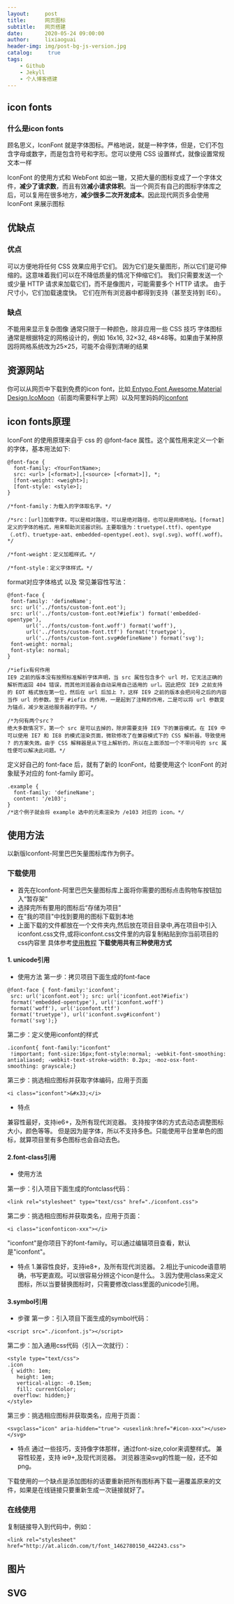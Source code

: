 ```yaml
---
layout:     post
title:      网页图标
subtitle:   网页搭建
date:       2020-05-24 09:00:00
author:     lixiaoguai
header-img: img/post-bg-js-version.jpg
catalog: 	 true
tags:
    - Github
    - Jekyll
    - 个人博客搭建
---
```

## icon fonts ##
### 什么是icon fonts ###
顾名思义，IconFont 就是字体图标。严格地说，就是一种字体，但是，它们不包含字母或数字，而是包含符号和字形。您可以使用 CSS 设置样式，就像设置常规文本一样

IconFont 的使用方式和 WebFont 如出一辙，又把大量的图标变成了一个字体文件，**减少了请求数**，而且有效**减小请求体积**。当一个网页有自己的图标字体库之后，可以复用在很多地方，**减少很多二次开发成本**。因此现代网页多会使用 IconFont 来展示图标

## 优缺点 ##
### 优点 ###

可以方便地将任何 CSS 效果应用于它们。
因为它们是矢量图形，所以它们是可伸缩的。这意味着我们可以在不降低质量的情况下伸缩它们。
我们只需要发送一个或少量 HTTP 请求来加载它们，而不是像图片，可能需要多个 HTTP 请求。
由于尺寸小，它们加载速度快。
它们在所有浏览器中都得到支持（甚至支持到 IE6）。

### 缺点 ###

不能用来显示复杂图像
通常只限于一种颜色，除非应用一些 CSS 技巧
字体图标通常是根据特定的网格设计的，例如 16x16, 32×32, 48×48等。如果由于某种原因将网格系统改为25×25，可能不会得到清晰的结果

## 资源网站 ##
你可以从网页中下载到免费的icon font，比如[ Entypo](http://www.entypo.com/),[Font Awesome](https://fontawesome.com/?from=io),[Material Design](https://material.io/resources/icons/?style=baseline),[IcoMoon](https://icomoon.io/)（前面均需要科学上网）以及阿里妈妈的[iconfont](https://www.iconfont.cn/)

## icon fonts原理 ##
IconFont 的使用原理来自于 css 的 @font-face 属性。这个属性用来定义一个新的字体，基本用法如下:
```
@font-face {
  font-family: <YourFontName>;
  src: <url> [<format>],[<source> [<format>]], *;
  [font-weight: <weight>];
  [font-style: <style>];
}

/*font-family：为载入的字体取名字。*/

/*src：[url]加载字体，可以是相对路径，可以是绝对路径，也可以是网络地址。[format]定义的字体的格式，用来帮助浏览器识别。主要取值为：truetype(.ttf)、opentype（.otf）、truetype-aat、embedded-opentype(.eot)、svg(.svg)、woff(.woff)。*/

/*font-weight：定义加粗样式。*/

/*font-style：定义字体样式。*/

```
format对应字体格式 以及 常见兼容性写法：
```
@font-face {
 font-family: 'defineName';
 src: url('../fonts/custom-font.eot');
 src: url('../fonts/custom-font.eot?#iefix') format('embedded-opentype'),
      url('../fonts/custom-font.woff') format('woff'),
      url('../fonts/custom-font.ttf') format('truetype'),
      url('../fonts/custom-font.svg#defineName') format('svg');
 font-weight: normal;
 font-style: normal;
}

/*iefix有何作用
IE9 之前的版本没有按照标准解析字体声明，当 src 属性包含多个 url 时，它无法正确的解析而返回 404 错误，而其他浏览器会自动采用自己适用的 url。因此把仅 IE9 之前支持的 EOT 格式放在第一位，然后在 url 后加上 ?，这样 IE9 之前的版本会把问号之后的内容当作 url 的参数。至于 #iefix 的作用，一是起到了注释的作用，二是可以将 url 参数变为锚点，减少发送给服务器的字符。*/

/*为何有两个src？
绝大多数情况下，第一个 src 是可以去掉的，除非需要支持 IE9 下的兼容模式。在 IE9 中可以使用 IE7 和 IE8 的模式渲染页面，微软修改了在兼容模式下的 CSS 解析器，导致使用 ? 的方案失效。由于 CSS 解释器是从下往上解析的，所以在上面添加一个不带问号的 src 属性便可以解决此问题。*/
```
定义好自己的 font-face 后，就有了新的 IconFont，给要使用这个 IconFont 的对象赋予对应的 font-family 即可。
```
.example {
  font-family: 'defineName';
  content: '/e103';
}
/*这个例子就会将 example 选中的元素渲染为 /e103 对应的 icon。*/
```

## 使用方法 ##
以新版Iconfont-阿里巴巴矢量图标库作为例子。
### 下载使用 ###
- 首先在Iconfont-阿里巴巴矢量图标库上面将你需要的图标点击购物车按钮加入“暂存架”
- 选择完所有要用的图标后“存储为项目”
- 在"我的项目"中找到要用的图标下载到本地
- 上面下载的文件都放在一个文件夹内,然后放在项目目录中,再在项目中引入iconfont.css文件,或将iconfont.css文件里的内容复制粘贴到你当前项目的css内容里
具体参考[使用教程](https://yq.aliyun.com/articles/519353)
**下载使用共有三种使用方式**

#### 1. unicode引用 ####

- 使用方法
第一步：拷贝项目下面生成的font-face
```
@font-face { font-family:'iconfont';
 src: url('iconfont.eot'); src: url('iconfont.eot?#iefix')
 format('embedded-opentype'), url('iconfont.woff')
 format('woff'), url('iconfont.ttf')
 format('truetype'), url('iconfont.svg#iconfont')
 format('svg');}
 ```
第二步：定义使用iconfont的样式
```
.iconfont{ font-family:"iconfont"
 !important; font-size:16px;font-style:normal; -webkit-font-smoothing: antialiased; -webkit-text-stroke-width: 0.2px; -moz-osx-font-smoothing: grayscale;}
 ```
第三步：挑选相应图标并获取字体编码，应用于页面
```
<i class="iconfont">&#x33;</i>
```

- 特点

兼容性最好，支持ie6+，及所有现代浏览器。
支持按字体的方式去动态调整图标大小，颜色等等。
但是因为是字体，所以不支持多色。只能使用平台里单色的图标，就算项目里有多色图标也会自动去色。

#### 2.font-class引用 ####
- 使用方法

第一步：引入项目下面生成的fontclass代码：
```
<link rel="stylesheet" type="text/css" href="./iconfont.css">
```
第二步：挑选相应图标并获取类名，应用于页面：
```
<i class="iconfonticon-xxx"></i>
```
"iconfont"是你项目下的font-family。可以通过编辑项目查看，默认是"iconfont"。

- 特点
1.兼容性良好，支持ie8+，及所有现代浏览器。
2.相比于unicode语意明确，书写更直观。可以很容易分辨这个icon是什么。
3.因为使用class来定义图标，所以当要替换图标时，只需要修改class里面的unicode引用。

#### 3.symbol引用 ####
- 步骤
第一步：引入项目下面生成的symbol代码：
```
<script src="./iconfont.js"></script>
```
第二步：加入通用css代码（引入一次就行）：
```
<style type="text/css">
.icon
 { width: 1em;
   height: 1em; 
   vertical-align: -0.15em; 
   fill: currentColor; 
  overflow: hidden;}
</style>
```
第三步：挑选相应图标并获取类名，应用于页面：

```
<svgclass="icon" aria-hidden="true"> <usexlink:href="#icon-xxx"></use></svg>
```
- 特点
通过一些技巧，支持像字体那样，通过font-size,color来调整样式。
兼容性较差，支持 ie9+,及现代浏览器。
浏览器渲染svg的性能一般，还不如png。

下载使用的一个缺点是添加图标的话要重新把所有图标再下载一遍覆盖原来的文件，如果是在线链接只要重新生成一次链接就好了。

### 在线使用 ###
复制链接导入到代码中，例如：
```
<link rel="stylesheet" href="http://at.alicdn.com/t/font_1462780150_442243.css">
```

## 图片 ##
## SVG ##